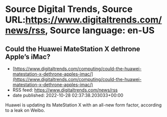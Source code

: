 # Source Digital Trends, Source URL:https://www.digitaltrends.com/news/rss, Source language: en-US

## Could the Huawei MateStation X dethrone Apple’s iMac?
 - [https://www.digitaltrends.com/computing/could-the-huawei-matestation-x-dethrone-apples-imac/](https://www.digitaltrends.com/computing/could-the-huawei-matestation-x-dethrone-apples-imac/)
 - RSS feed: https://www.digitaltrends.com/news/rss
 - date published: 2022-10-28 02:37:38.203033+00:00

Huawei is updating its MateStation X with an all-new form factor, according to a leak on Weibo.
